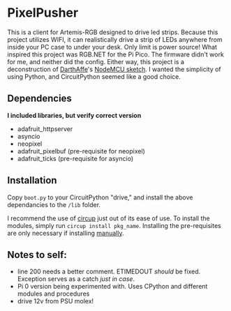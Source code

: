 
# PixelPusher
This is a client for Artemis-RGB designed to drive led strips. Because this project utilizes WIFI, it can realistically drive a strip of LEDs anywhere from inside your PC case to under your desk. Only limit is power source! What inspired this project was RGB.NET for the Pi Pico. The firmware didn't work for me, and neither did the config. Either way, this project is a deconstruction of [DarthAffe](https://github.com/DarthAffe)'s [NodeMCU sketch](https://github.com/DarthAffe/RGB.NET/blob/master/RGB.NET.Devices.WS281X/Sketches/RGB.NET_NodeMCU.ino). I wanted the simplicity of using Python, and CircuitPython seemed like a good choice.

## Dependencies 
**I included libraries, but verify correct version**
- adafruit_httpserver
- asyncio
- neopixel
- adafruit_pixelbuf (pre-requisite for neopixel)
- adafruit_ticks (pre-requisite for asyncio)

## Installation
Copy `boot.py` to your CircuitPython "drive," and install the above dependancies to the `/lib` folder.

I recommend the use of [circup](https://learn.adafruit.com/keep-your-circuitpython-libraries-on-devices-up-to-date-with-circup/install-circup) just out of its ease of use. To install the modules, simply run `circup install pkg_name`. Installing the pre-requisites are only necessary if installing [manually](https://circuitpython.org/libraries).

## Notes to self:
- line 200 needs a better comment. ETIMEDOUT _should_ be fixed. Exception serves as a catch _just in case_.
- Pi 0 version being experimented with. Uses CPython and different modules and procedures
- drive 12v from PSU molex!
